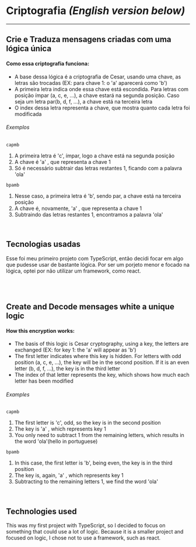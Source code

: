 # Criptografia *(English version below)*
<hr>

<h2>Crie e Traduza mensagens criadas com uma lógica única</h2>
<h4>Como essa criptografia funciona:</h4>
<ul>
  <li>A base dessa lógica é a criptografia de Cesar, usando uma chave, as letras são trocadas (EX: para chave 1: o 'a' aparecerá como 'b')
  <li>A primeira letra indica onde essa chave está escondida. Para letras com posição ímpar (a, c, e, ...), a chave estará na segunda posição. Caso seja um letra par(b, d, f, ...), a chave está na terceira letra
  <li>O index dessa letra representa a chave, que mostra quanto cada letra foi modificada   
</ul>
 
<h6>Exemplos</h6>
<code>capmb</code>
<ol>
  <li>A primeira letra é 'c', ímpar, logo a chave está na segunda posição
  <li>A chave é 'a' , que representa a chave 1
  <li>Só é necessário subtrair das letras restantes 1, ficando com a palavra 'ola'
</ol>

<code>bpamb</code>
<ol>
  <li>Nesse caso, a primeira letra é 'b', sendo par, a chave está na terceira posição
  <li>A chave é, novamente, 'a' , que representa a chave 1
  <li>Subtraindo das letras restantes 1, encontramos a palavra 'ola'
</ol>

<br>

<h2>Tecnologias usadas</h2>
<p>Esse foi meu primeiro projeto com TypeScript, então decidi focar em algo que pudesse usar de bastante lógica. Por ser um porjeto menor e focado na lógica, optei por não utilizar um framework, como react. </p>

<br><br>

<h2>Create and Decode mensages white a unique logic</h2>
<h4>How this encryption works:</h4>

<ul>
  <li>The basis of this logic is Cesar cryptography, using a key, the letters are exchanged (EX: for key 1: the 'a' will appear as 'b')
  <li>The first letter indicates where this key is hidden. For letters with odd position (a, c, e, ...), the key will be in the second position. If it is an even letter (b, d, f, ...), the key is in the third letter
  <li>The index of that letter represents the key, which shows how much each letter has been modified
</ul>

<h6>Examples</h6>
<code>capmb</code>
<ol>
  <li>The first letter is 'c', odd, so the key is in the second position
  <li>The key is 'a' , which represents key 1
  <li>You only need to subtract 1 from the remaining letters, which results in the word 'ola'(hello in portuguese)
</ol>

<code>bpamb</code>
<ol>
  <li>In this case, the first letter is 'b', being even, the key is in the third position
  <li>The key is, again, 'a' , which represents key 1
  <li>Subtracting to the remaining letters 1, we find the word 'ola'
</ol>

<br>

<h2>Technologies used</h2>
<p>This was my first project with TypeScript, so I decided to focus on something that could use a lot of logic. Because it is a smaller project and focused on logic, I chose not to use a framework, such as react. </p>
